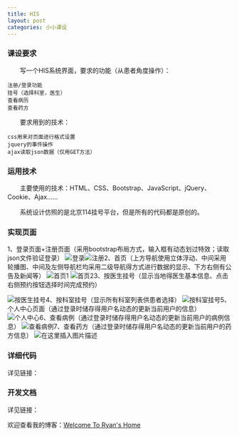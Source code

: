 ```yaml
---
title: HIS
layout: post
categories: 小小课设
---
```



### 课设要求
&emsp;&emsp;写一个HIS系统界面，要求的功能（从患者角度操作）：

    注册/登录功能
    挂号（选择科室，医生）
    查看病历
    查看药方

&emsp;&emsp;要求用到的技术：

    css用来对页面进行格式设置
    jquery的事件操作
    ajax读取json数据（仅用GET方法）

### 运用技术
&emsp;&emsp;主要使用的技术：HTML、CSS、Bootstrap、JavaScript、jQuery、Cookie、Ajax……

&emsp;&emsp;系统设计仿照的是北京114挂号平台，但是所有的代码都是原创的。

### 实现页面
1、登录页面+注册页面（采用bootstrap布局方式，输入框有动态划过特效；读取json文件验证登录）
![登录](https://img-blog.csdnimg.cn/20200211185617459.png?x-oss-process=image/watermark,type_ZmFuZ3poZW5naGVpdGk,shadow_10,text_aHR0cHM6Ly9ibG9nLmNzZG4ubmV0L3FxXzQxNDIyNDQ4,size_16,color_FFFFFF,t_70)![注册](https://img-blog.csdnimg.cn/20200211185750748.png?x-oss-process=image/watermark,type_ZmFuZ3poZW5naGVpdGk,shadow_10,text_aHR0cHM6Ly9ibG9nLmNzZG4ubmV0L3FxXzQxNDIyNDQ4,size_16,color_FFFFFF,t_70)2、首页（上方导航使用立体浮动、中间采用轮播图、中间及左侧导航栏均采用二级导航得方式进行数据的显示、下方右侧有公告及新闻等）
![首页1](https://img-blog.csdnimg.cn/20200211185921923.png?x-oss-process=image/watermark,type_ZmFuZ3poZW5naGVpdGk,shadow_10,text_aHR0cHM6Ly9ibG9nLmNzZG4ubmV0L3FxXzQxNDIyNDQ4,size_16,color_FFFFFF,t_70)
![首页2](https://img-blog.csdnimg.cn/20200211185943253.png?x-oss-process=image/watermark,type_ZmFuZ3poZW5naGVpdGk,shadow_10,text_aHR0cHM6Ly9ibG9nLmNzZG4ubmV0L3FxXzQxNDIyNDQ4,size_16,color_FFFFFF,t_70)3、按医生挂号（显示当地得医生基本信息、点击右侧预约按钮选择时间完成预约）

![按医生挂号](https://img-blog.csdnimg.cn/20200211190054962.png?x-oss-process=image/watermark,type_ZmFuZ3poZW5naGVpdGk,shadow_10,text_aHR0cHM6Ly9ibG9nLmNzZG4ubmV0L3FxXzQxNDIyNDQ4,size_16,color_FFFFFF,t_70)4、按科室挂号（显示所有科室列表供患者选择）
![按科室挂号](https://img-blog.csdnimg.cn/20200211190311659.png?x-oss-process=image/watermark,type_ZmFuZ3poZW5naGVpdGk,shadow_10,text_aHR0cHM6Ly9ibG9nLmNzZG4ubmV0L3FxXzQxNDIyNDQ4,size_16,color_FFFFFF,t_70)5、个人中心页面（通过登录时储存得用户名动态的更新当前用户的信息）
![个人中心](https://img-blog.csdnimg.cn/20200211190407119.png?x-oss-process=image/watermark,type_ZmFuZ3poZW5naGVpdGk,shadow_10,text_aHR0cHM6Ly9ibG9nLmNzZG4ubmV0L3FxXzQxNDIyNDQ4,size_16,color_FFFFFF,t_70)6、查看病例（通过登录时储存得用户名动态的更新当前用户的病例信息）
![查看病例](https://img-blog.csdnimg.cn/20200211190450870.png?x-oss-process=image/watermark,type_ZmFuZ3poZW5naGVpdGk,shadow_10,text_aHR0cHM6Ly9ibG9nLmNzZG4ubmV0L3FxXzQxNDIyNDQ4,size_16,color_FFFFFF,t_70)7、查看药方（通过登录时储存得用户名动态的更新当前用户的药方信息）
![在这里插入图片描述](https://img-blog.csdnimg.cn/20200211190518477.png?x-oss-process=image/watermark,type_ZmFuZ3poZW5naGVpdGk,shadow_10,text_aHR0cHM6Ly9ibG9nLmNzZG4ubmV0L3FxXzQxNDIyNDQ4,size_16,color_FFFFFF,t_70)
### 详细代码
详见链接：

### 开发文档
详见链接：


欢迎查看我的博客：[Welcome To Ryan's Home](http://ryan1016.github.io)

